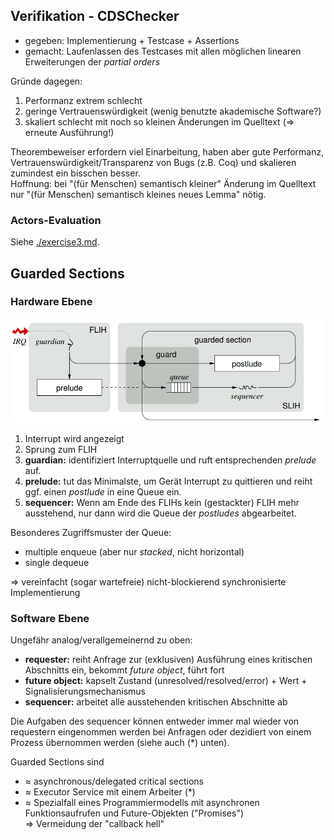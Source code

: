 ## Verifikation - CDSChecker

- gegeben: Implementierung + Testcase + Assertions
- gemacht: Laufenlassen des Testcases mit allen möglichen linearen Erweiterungen der *partial orders*

Gründe dagegen:

1. Performanz extrem schlecht
2. geringe Vertrauenswürdigkeit (wenig benutzte akademische Software?)
3. skaliert schlecht mit noch so kleinen Änderungen im Quelltext (⇒ erneute Ausführung!)

Theorembeweiser erfordern viel Einarbeitung, haben aber gute Performanz, Vertrauenswürdigkeit/Transparenz von Bugs (z.B. Coq) und skalieren zumindest ein bisschen besser.<br>
Hoffnung: bei "(für Menschen) semantisch kleiner" Änderung im Quelltext nur "(für Menschen) semantisch kleines neues Lemma" nötig.

### Actors-Evaluation

Siehe [./exercise3.md](./exercise3.md).

## Guarded Sections

### Hardware Ebene

![](./media/_nice_slide-lec12-guases-model.png)

1. Interrupt wird angezeigt
2. Sprung zum FLIH
3. **guardian:** identifiziert Interruptquelle und ruft entsprechenden *prelude* auf.
4. **prelude:** tut das Minimalste, um Gerät Interrupt zu quittieren und reiht ggf. einen *postlude* in eine Queue ein.
5. **sequencer:** Wenn am Ende des FLIHs kein (gestackter) FLIH mehr ausstehend, nur dann wird die Queue der *postludes* abgearbeitet.

Besonderes Zugriffsmuster der Queue:

- multiple enqueue (aber nur *stacked*, nicht horizontal)
- single dequeue

⇒ vereinfacht (sogar wartefreie) nicht-blockierend synchronisierte Implementierung


### Software Ebene

Ungefähr analog/verallgemeinernd zu oben:

- **requester:** reiht Anfrage zur (exklusiven) Ausführung eines kritischen Abschnitts ein, bekommt *future object*, führt fort
- **future object:** kapselt Zustand (unresolved/resolved/error) + Wert + Signalisierungsmechanismus
- **sequencer:** arbeitet alle ausstehenden kritischen Abschnitte ab

Die Aufgaben des sequencer können entweder immer mal wieder von requestern eingenommen werden bei Anfragen oder dezidiert von einem Prozess übernommen werden (siehe auch (\*) unten).

Guarded Sections sind

- ≈ asynchronous/delegated critical sections
- ≈ Executor Service mit einem Arbeiter (\*)
- ≈ Spezialfall eines Programmiermodells mit asynchronen Funktionsaufrufen und Future-Objekten ("Promises")<br>
  ⇒ Vermeidung der "callback hell"